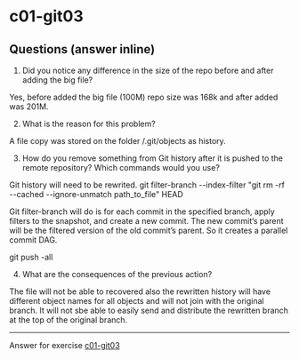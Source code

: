 # c01-git03

## Questions (answer inline)

1. Did you notice any difference in the size of the repo before and after adding the big file?

Yes, before added the big file (100M) repo size was 168k and after added was 201M.

2. What is the reason for this problem?

A file copy was stored on the folder /.git/objects as history.

3. How do you remove something from Git history after it is pushed to the remote repository? Which commands would you use? 

Git history will need to be rewrited.
git filter-branch --index-filter "git rm -rf --cached --ignore-unmatch path_to_file" HEAD 

Git filter-branch will do is for each commit in the specified branch, apply filters to the snapshot, and create a new commit. The new commit’s parent will be the filtered version of the old commit’s parent. So it creates a parallel commit DAG.

git push -all

4. What are the consequences of the previous action?

The file will not be able to recovered also the rewritten history will have different object names for all objects and will not join with the original branch. It will not sbe able to easily send and distribute the rewritten branch at the top of the original branch.


***
Answer for exercise [c01-git03](https://github.com/devopsacademyau/academy/blob/23cc1dfa31e85651e3cdc1b0ef38da21518841ba/classes/01class/exercises/c01-git03/README.md)